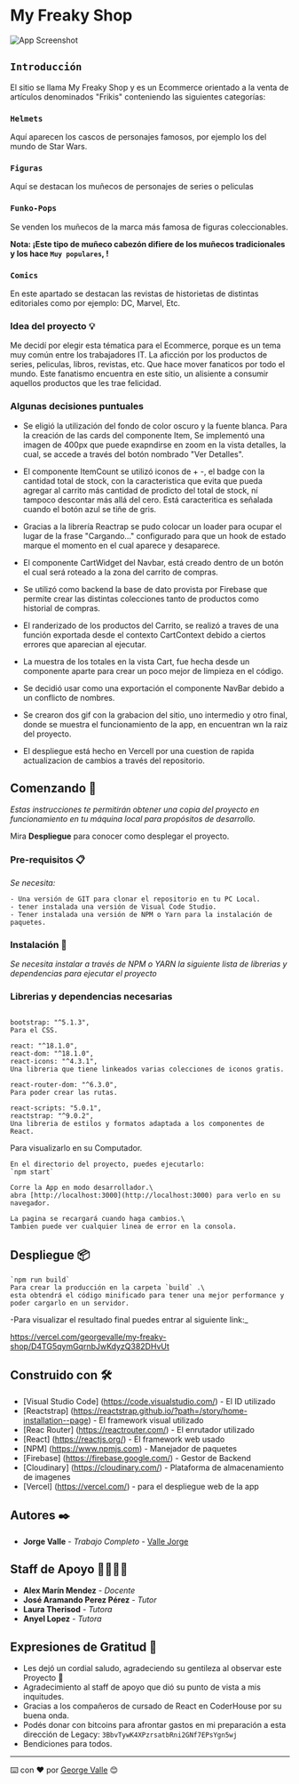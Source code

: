 # My Freaky Shop

![App Screenshot](https://res.cloudinary.com/georgevalle/image/upload/v1657077569/freaky-shop/mini_gif_final_myfreakyshop_fuli5u.gif)

## `Introducción`

El sitio se llama My Freaky Shop y es un Ecommerce orientado a la venta de artículos denominados "Frikis" conteniendo las siguientes categorías:

### `Helmets`

Aquí aparecen los cascos de personajes famosos, por ejemplo los del mundo de Star Wars.

### `Figuras`

Aquí se destacan los muñecos de personajes de series o peliculas

### `Funko-Pops`

Se venden los muñecos de la marca más famosa de figuras coleccionables.

**Nota: ¡Este tipo de muñeco cabezón difiere de los muñecos tradicionales y los hace  `Muy populares`, !**

### `Comics`

En este apartado se destacan las revistas de historietas de distintas editoriales como por ejemplo: DC, Marvel, Etc. 

### Idea del proyecto 💡​
Me decidí por elegir esta tématica para el Ecommerce, porque es un tema muy común entre los trabajadores IT. La aficción por los productos de series, peliculas, libros, revistas, etc. Que hace mover fanaticos por todo el mundo. Este fanatismo encuentra en este sitio, un alisiente a consumir aquellos productos que les trae felicidad.

### Algunas decisiones puntuales 
- Se eligió la utilización del fondo de color oscuro y la fuente blanca. Para la creación de las cards del componente Item, Se implementó una imagen de 400px que puede exapndirse en zoom en la vista detalles, la cual, se accede a través del botón nombrado "Ver Detalles".

- El componente ItemCount se utilizó iconos de + -, el badge con la cantidad total de stock, con la caracteristica que evita que pueda agregar al carrito más cantidad de prodicto del total de stock, ní tampoco descontar más allá del cero. Está caracteritica es señalada cuando el botón azul se tiñe de gris.

- Gracias a la librería Reactrap se pudo colocar un loader para ocupar el lugar de la frase "Cargando..." configurado para que un hook de estado marque el momento en el cual aparece y desaparece.

- El componente CartWidget del Navbar, está creado dentro de un botón el cual será roteado a la zona del carrito de compras.

- Se utilizó como backend la base de dato provista por Firebase que permite crear las distintas colecciones tanto de productos como historial de compras.

- El randerizado de los productos del Carrito, se realizó a traves de una función exportada desde el contexto CartContext debido a ciertos errores que aparecian al ejecutar.

- La muestra de los totales en la vista Cart, fue hecha desde un componente aparte para crear un poco mejor de limpieza en el código.

- Se decidió usar como una exportación el componente NavBar debido a un conflicto de nombres.

- Se crearon dos gif con la grabacion del sitio, uno intermedio y otro final, donde se muestra el funcionamiento de la app, en encuentran wn la raiz del proyecto.

- El despliegue está hecho en Vercell por una cuestion de rapida actualizacion de cambios a través del repositorio.

## Comenzando 🚀




_Estas instrucciones te permitirán obtener una copia del proyecto en funcionamiento en tu máquina local para propósitos de desarrollo._

Mira **Despliegue** para conocer como desplegar el proyecto.



### Pre-requisitos 📋

_Se necesita:_

```
- Una versión de GIT para clonar el repositorio en tu PC Local.
- tener instalada una versión de Visual Code Studio.
- Tener instalada una versión de NPM o Yarn para la instalación de paquetes.
```

### Instalación 🔧

_Se necesita instalar a través de NPM o YARN la siguiente lista de librerias y dependencias para ejecutar el proyecto_


### Librerias y dependencias necesarias

```

bootstrap: "^5.1.3",
Para el CSS.

react: "^18.1.0",
react-dom: "^18.1.0",
react-icons: "^4.3.1",
Una libreria que tiene linkeados varias colecciones de iconos gratis.

react-router-dom: "^6.3.0",
Para poder crear las rutas.

react-scripts: "5.0.1",
reactstrap: "^9.0.2",
Una libreria de estilos y formatos adaptada a los componentes de React.
```
Para visualizarlo en su Computador.

```
En el directorio del proyecto, puedes ejecutarlo:
`npm start`

Corre la App en modo desarrollador.\
abra [http://localhost:3000](http://localhost:3000) para verlo en su navegador.

La pagina se recargará cuando haga cambios.\
Tambien puede ver cualquier linea de error en la consola.

```

## Despliegue 📦


```
`npm run build`
Para crear la producción en la carpeta `build` .\ 
esta obtendrá el código minificado para tener una mejor performance y poder cargarlo en un servidor.
```

-Para visualizar el resultado final puedes entrar al siguiente link:_

https://vercel.com/georgevalle/my-freaky-shop/D4TG5qymGqrnbJwKdyzQ382DHvUt


## Construido con 🛠️


* [Visual Studio Code] (https://code.visualstudio.com/) - El ID utilizado
* [Reactstrap] (https://reactstrap.github.io/?path=/story/home-installation--page) - El framework visual utilizado
* [Reac Router] (https://reactrouter.com/) - El enrutador utilizado
* [React] (https://reactjs.org/) - El framework web usado
* [NPM] (https://www.npmjs.com) - Manejador de paquetes
* [Firebase] (https://firebase.google.com/) - Gestor de Backend
* [Cloudinary] (https://cloudinary.com/) - Plataforma de almacenamiento de imagenes
* [Vercel] (https://vercel.com/) - para el despliegue web de la app



## Autores ✒️

* **Jorge Valle** - *Trabajo Completo* - [Valle Jorge](https://github.com/GeorgeValle)

## Staff de Apoyo 👨‍🏫​👩‍🏫​
* **Alex Marín Mendez** - *Docente* 
* **José Aramando Perez Pérez** - *Tutor*
* **Laura Therisod** - *Tutora*
* **Anyel Lopez** - *Tutora* 



## Expresiones de Gratitud 🎁

* Les dejó un cordial saludo, agradeciendo su gentileza al observar este Proyecto 📢
* Agradecimiento al staff de apoyo que dió su punto de vista a mis inquitudes. 
* Gracias a los compañeros de cursado de React en CoderHouse por su buena onda.
* Podés donar con bitcoins para afrontar gastos en mi preparación a esta dirección de Legacy: `3BbvTywK4XPzrsatbRni2GNf7EPsYgn5wj`
* Bendiciones para todos.



---
⌨️ con ❤️ por [George Valle](https://github.com/GeorgeValle) 😊